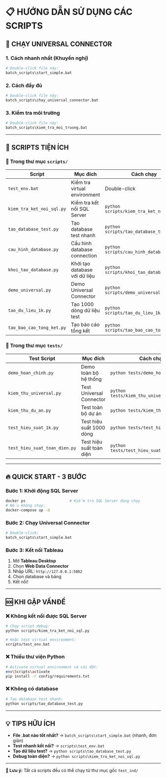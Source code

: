 # 📋 HƯỚNG DẪN SỬ DỤNG CÁC SCRIPTS

## 🚀 **CHẠY UNIVERSAL CONNECTOR**

### 1. Cách nhanh nhất (Khuyến nghị)
```bash
# Double-click file này:
batch_scripts\start_simple.bat
```

### 2. Cách đầy đủ
```bash
# Double-click file này:
batch_scripts\chay_universal_connector.bat
```

### 3. Kiểm tra môi trường
```bash
# Double-click file này:
batch_scripts\kiem_tra_moi_truong.bat
```

---

## 🔧 **SCRIPTS TIỆN ÍCH**

### 📁 Trong thư mục `scripts/`

| Script | Mục đích | Cách chạy |
|--------|----------|-----------|
| `test_env.bat` | Kiểm tra virtual environment | Double-click |
| `kiem_tra_ket_noi_sql.py` | Kiểm tra kết nối SQL Server | `python scripts/kiem_tra_ket_noi_sql.py` |
| `tao_database_test.py` | Tạo database test nhanh | `python scripts/tao_database_test.py` |
| `cau_hinh_database.py` | Cấu hình database connection | `python scripts/cau_hinh_database.py` |
| `khoi_tao_database.py` | Khởi tạo database với dữ liệu | `python scripts/khoi_tao_database.py` |
| `demo_universal.py` | Demo Universal Connector | `python scripts/demo_universal.py` |
| `tao_du_lieu_1k.py` | Tạo 1000 dòng dữ liệu test | `python scripts/tao_du_lieu_1k.py` |
| `tao_bao_cao_tong_ket.py` | Tạo báo cáo tổng kết | `python scripts/tao_bao_cao_tong_ket.py` |

### 📁 Trong thư mục `tests/`

| Test Script | Mục đích | Cách chạy |
|-------------|----------|-----------|
| `demo_hoan_chinh.py` | Demo toàn bộ hệ thống | `python tests/demo_hoan_chinh.py` |
| `kiem_thu_universal.py` | Test Universal Connector | `python tests/kiem_thu_universal.py` |
| `kiem_thu_du_an.py` | Test toàn bộ dự án | `python tests/kiem_thu_du_an.py` |
| `test_hieu_suat_1k.py` | Test hiệu suất 1000 dòng | `python tests/test_hieu_suat_1k.py` |
| `test_hieu_suat_toan_dien.py` | Test hiệu suất toàn diện | `python tests/test_hieu_suat_toan_dien.py` |

---

## 🔥 **QUICK START - 3 BƯỚC**

### Bước 1: Khởi động SQL Server
```bash
docker ps                    # Kiểm tra SQL Server đang chạy
# Nếu không chạy:
docker-compose up -d
```

### Bước 2: Chạy Universal Connector
```bash
# Double-click:
batch_scripts\start_simple.bat
```

### Bước 3: Kết nối Tableau
1. Mở **Tableau Desktop**
2. Chọn **Web Data Connector**
3. Nhập URL: `http://127.0.0.1:5002`
4. Chọn database và bảng
5. Kết nối!

---

## 🆘 **KHI GẶP VẤNĐỀ**

### ❌ Không kết nối được SQL Server
```bash
# Chạy script debug:
python scripts/kiem_tra_ket_noi_sql.py

# Hoặc test virtual environment:
scripts/test_env.bat
```

### ❌ Thiếu thư viện Python
```bash
# Activate virtual environment và cài đặt:
env\Scripts\activate
pip install -r config/requirements.txt
```

### ❌ Không có database
```bash
# Tạo database test nhanh:
python scripts/tao_database_test.py
```

---

## 💡 **TIPS HỮU ÍCH**

- **File .bat nào tốt nhất?** → `batch_scripts\start_simple.bat` (nhanh, đơn giản)
- **Test nhanh kết nối?** → `scripts\test_env.bat`
- **Tạo dữ liệu test?** → `python scripts\tao_database_test.py`
- **Debug toàn diện?** → `python scripts\kiem_tra_ket_noi_sql.py`

---

**🎯 Lưu ý:** Tất cả scripts đều có thể chạy từ thư mục gốc `test_ind/`
